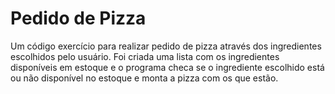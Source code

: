 # Pedido de Pizza
Um código exercício para realizar pedido de pizza através dos ingredientes escolhidos pelo usuário. Foi criada uma lista com os ingredientes disponíveis em estoque e o programa checa se o ingrediente escolhido está ou não disponível no estoque e monta a pizza com os que estão.
